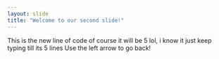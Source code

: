 ```yaml
---
layout: slide
title: "Welcome to our second slide!"
---
```

This is the new line of code
of course it will be 5
lol, i know it
just keep typing
till its 5 lines
Use the left arrow to go back!
